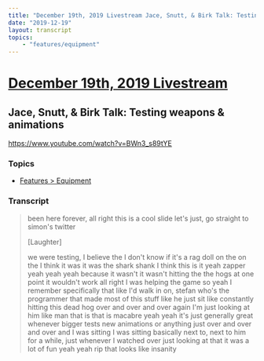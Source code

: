 ```yaml
---
title: "December 19th, 2019 Livestream Jace, Snutt, & Birk Talk: Testing weapons & animations"
date: "2019-12-19"
layout: transcript
topics:
    - "features/equipment"
---
```

# [December 19th, 2019 Livestream](../2019-12-19.md)
## Jace, Snutt, & Birk Talk: Testing weapons & animations
https://www.youtube.com/watch?v=BWn3_s89tYE

### Topics
* [Features > Equipment](../topics/features/equipment.md)

### Transcript

> been here forever, all right this is a cool slide let's just, go straight to simon's twitter
>
> [Laughter]
>
> we were testing, I believe the I don't know if it's a rag doll on the on the I think it was it was the shark shank I think this is it yeah zapper yeah yeah yeah because it wasn't it wasn't hitting the the hogs at one point it wouldn't work all right I was helping the game so yeah I remember specifically that like I'd walk in on, stefan who's the programmer that made most of this stuff like he just sit like constantly hitting this dead hog over and over and over again I'm just looking at him like man that is that is macabre yeah yeah it's just generally great whenever bigger tests new animations or anything just over and over and over and I was sitting I was sitting basically next to, next to him for a while, just whenever I watched over just looking at that it was a lot of fun yeah yeah rip that looks like insanity
